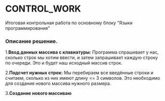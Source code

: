 # CONTROL_WORK

Итоговая контрольная работа по основному блоку "Языки программирования"

### Описание решение.

1.**Ввод данных массива с клавиатуры:** Программа спрашивает у нас, сколько строк мы хотим ввести, и затем запрашивает каждую строку по очереди. Это и будет наш исходный массив строк.

2.**Подсчет нужных строк:** Мы перебираем все введённые строки и считаем, сколько из них имеют длину <= 3 символов. Это необходимо для создания  нового массива нужного размера.

3.**Создание нового массиваю**
